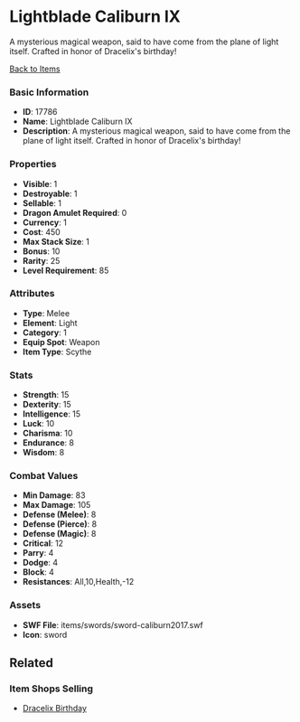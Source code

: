 # Lightblade Caliburn IX

A mysterious magical weapon, said to have come from the plane of light itself. Crafted in honor of Dracelix's birthday!

[Back to Items](../items.md)

### Basic Information

- **ID**: 17786
- **Name**: Lightblade Caliburn IX
- **Description**: A mysterious magical weapon, said to have come from the plane of light itself. Crafted in honor of Dracelix&#039;s birthday!

### Properties

- **Visible**: 1
- **Destroyable**: 1
- **Sellable**: 1
- **Dragon Amulet Required**: 0
- **Currency**: 1
- **Cost**: 450
- **Max Stack Size**: 1
- **Bonus**: 10
- **Rarity**: 25
- **Level Requirement**: 85

### Attributes

- **Type**: Melee
- **Element**: Light
- **Category**: 1
- **Equip Spot**: Weapon
- **Item Type**: Scythe

### Stats

- **Strength**: 15
- **Dexterity**: 15
- **Intelligence**: 15
- **Luck**: 10
- **Charisma**: 10
- **Endurance**: 8
- **Wisdom**: 8

### Combat Values

- **Min Damage**: 83
- **Max Damage**: 105
- **Defense (Melee)**: 8
- **Defense (Pierce)**: 8
- **Defense (Magic)**: 8
- **Critical**: 12
- **Parry**: 4
- **Dodge**: 4
- **Block**: 4
- **Resistances**: All,10,Health,-12

### Assets

- **SWF File**: items/swords/sword-caliburn2017.swf
- **Icon**: sword

## Related

### Item Shops Selling

- [Dracelix Birthday](../item-shops/579-dracelix-birthday.md)

